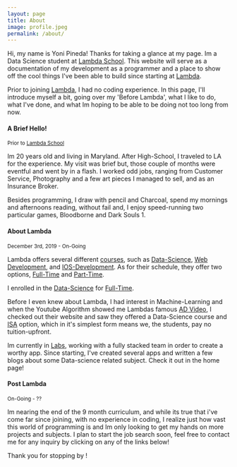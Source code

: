 ```yaml
---
layout: page
title: About
image: profile.jpeg
permalink: /about/
---
```


Hi, my name is Yoni Pineda! Thanks for taking a glance at my page. Im a Data Science student at [Lambda School](https://lambdaschool.com/). This website will serve as a documentation of my development as a programmer and a place to show off the cool things I've been able to build since starting at [Lambda](https://lambdaschool.com/).

Prior to joining [Lambda](https://lambdaschool.com/), I had no coding experience. In this page, I'll introduce myself a bit, going over my 'Before Lambda', what I like to do, what I've done, and what Im hoping to be able to be doing not too long from now.

#### A Brief Hello!
<small>Prior to [Lambda School](https://lambdaschool.com/)</small>

Im 20 years old and living in Maryland. After High-School, I traveled to LA for the experience. My visit was brief but, those couple of months were eventful and went by in a flash. I worked odd jobs, ranging from Customer Service, Photography and a few art pieces I managed to sell, and as an Insurance Broker.

Besides programming, I draw with pencil and Charcoal, spend my mornings and afternoons reading, without fail and, I enjoy speed-running two particular games, Bloodborne and Dark Souls 1.

#### About Lambda
<small> December 3rd, 2019 - On-Going</small>

Lambda offers several different [courses](https://lambdaschool.com/curriculum), such as [Data-Science](https://lambdaschool.com/courses/data-science), [Web Development](https://lambdaschool.com/courses/full-stack-web-development), and [IOS-Development](https://lambdaschool.com/courses/ios-development). As for their schedule, they offer two options, [Full-Time](https://lambdaschool.com/curriculum) and [Part-Time](https://lambdaschool.com/curriculum).

I enrolled in the [Data-Science](https://lambdaschool.com/courses/data-science) for [Full-Time](https://lambdaschool.com/curriculum).

Before I even knew about Lambda, I had interest in Machine-Learning and when the Youtube Algorithm showed me Lambdas famous [AD Video](https://www.youtube.com/watch?v=gLdXxFS8BV4), I checked out their website and saw they offered a Data-Science course and [ISA](https://lambdaschool.com/isa) option, which in it's simplest form means we, the students, pay no tuition-upfront.

Im currently in [Labs](https://lambdaschool.com/the-commons/how-lambda-school-labs-works-whiteboard-friday), working with a fully stacked team in order to create a worthy app. Since starting, I've created several apps and written a few blogs about some Data-science related subject. Check it out in the home page!

#### Post Lambda
<small>On-Going - ??</small>

Im nearing the end of the 9 month curriculum, and while its true that i've come far since joining, with no experience in coding, I realize just how vast this world of programming is and Im only looking to get my hands on more projects and subjects. I plan to start the job search soon, feel free to contact me for any inquiry by clicking on any of the links below!

Thank you for stopping by !
